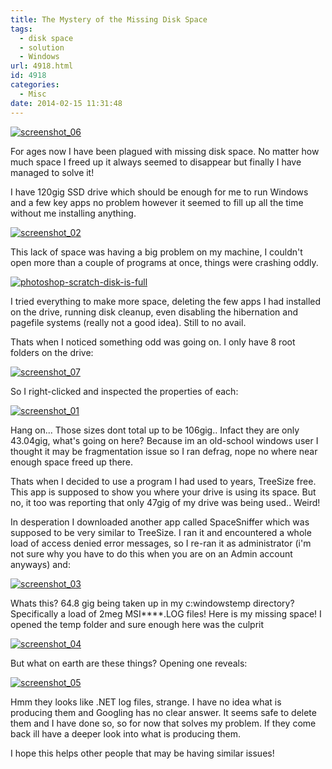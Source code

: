 ```yaml
---
title: The Mystery of the Missing Disk Space
tags:
  - disk space
  - solution
  - Windows
url: 4918.html
id: 4918
categories:
  - Misc
date: 2014-02-15 11:31:48
---
```


[![screenshot_06](https://mikecann.co.uk/wp-content/uploads/2014/02/screenshot_06.png)](https://mikecann.co.uk/wp-content/uploads/2014/02/screenshot_06.png)

For ages now I have been plagued with missing disk space. No matter how much space I freed up it always seemed to disappear but finally I have managed to solve it!

<!-- more -->

I have 120gig SSD drive which should be enough for me to run Windows and a few key apps no problem however it seemed to fill up all the time without me installing anything.

[![screenshot_02](https://mikecann.co.uk/wp-content/uploads/2014/02/screenshot_02.png)](https://mikecann.co.uk/wp-content/uploads/2014/02/screenshot_02.png)

This lack of space was having a big problem on my machine, I couldn't open more than a couple of programs at once, things were crashing oddly.

[![photoshop-scratch-disk-is-full](https://mikecann.co.uk/wp-content/uploads/2014/02/photoshop-scratch-disk-is-full.jpg)](https://mikecann.co.uk/wp-content/uploads/2014/02/photoshop-scratch-disk-is-full.jpg)

I tried everything to make more space, deleting the few apps I had installed on the drive, running disk cleanup, even disabling the hibernation and pagefile systems (really not a good idea). Still to no avail.

Thats when I noticed something odd was going on. I only have 8 root folders on the drive:

[![screenshot_07](https://mikecann.co.uk/wp-content/uploads/2014/02/screenshot_07.png)](https://mikecann.co.uk/wp-content/uploads/2014/02/screenshot_07.png)

So I right-clicked and inspected the properties of each:

[![screenshot_01](https://mikecann.co.uk/wp-content/uploads/2014/02/screenshot_01-1024x603.png)](https://mikecann.co.uk/wp-content/uploads/2014/02/screenshot_01.png)

Hang on... Those sizes dont total up to be 106gig.. Infact they are only 43.04gig, what's going on here? Because im an old-school windows user I thought it may be fragmentation issue so I ran defrag, nope no where near enough space freed up there.

Thats when I decided to use a program I had used to years, TreeSize free. This app is supposed to show you where your drive is using its space. But no, it too was reporting that only 47gig of my drive was being used.. Weird!

In desperation I downloaded another app called SpaceSniffer which was supposed to be very similar to TreeSize. I ran it and encountered a whole load of access denied error messages, so I re-ran it as administrator (i'm not sure why you have to do this when you are on an Admin account anyways) and:

[![screenshot_03](https://mikecann.co.uk/wp-content/uploads/2014/02/screenshot_03-1024x602.png)](https://mikecann.co.uk/wp-content/uploads/2014/02/screenshot_03.png)

Whats this? 64.8 gig being taken up in my c:windowstemp directory? Specifically a load of 2meg MSI\*\*\*\*.LOG files! Here is my missing space! I opened the temp folder and sure enough here was the culprit

[![screenshot_04](https://mikecann.co.uk/wp-content/uploads/2014/02/screenshot_04.png)](https://mikecann.co.uk/wp-content/uploads/2014/02/screenshot_04.png)

But what on earth are these things? Opening one reveals:

[![screenshot_05](https://mikecann.co.uk/wp-content/uploads/2014/02/screenshot_05.png)](https://mikecann.co.uk/wp-content/uploads/2014/02/screenshot_05.png)

Hmm they looks like .NET log files, strange. I have no idea what is producing them and Googling has no clear answer. It seems safe to delete them and I have done so, so for now that solves my problem. If they come back ill have a deeper look into what is producing them.

I hope this helps other people that may be having similar issues!
